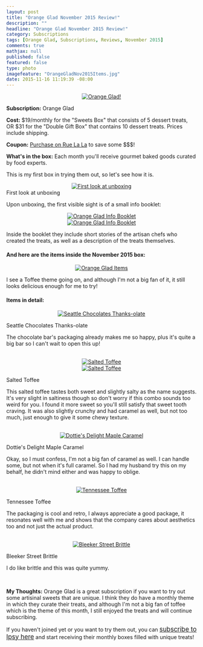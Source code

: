 ```yaml
---
layout: post
title: "Orange Glad November 2015 Review!"
description: ""
headline: "Orange Glad November 2015 Review!"
category: Subscriptions
tags: [Orange Glad, Subscriptions, Reviews, November 2015]
comments: true
mathjax: null
published: false
featured: false
type: photo
imagefeature: "OrangeGladNov2015Items.jpg"
date: 2015-11-16 11:19:39 -08:00
---
```


<center><a href="https://www.ruelala.com/invite/whatsupmailbox" target="_blank">
<img src="/images/OrangeGladNov2015Package.jpg" border="0" style="border:none;max-width:100%;" alt="Orange Glad!" />
</a></center>

<p><b>Subscription:</b> Orange Glad</p>
<p><b>Cost:</b> $19/monthly for the "Sweets Box" that consists of 5 dessert treats, OR $31 for the "Double Gift Box" that contains 10 dessert treats. Prices include shipping.</p>
<p><b>Coupon:</b> <a href="https://www.ruelala.com/invite/whatsupmailbox" target="_blank">Purchase on Rue La La</a> to save some $$$!</p>
<p><b>What's in the box:</b> Each month you'll receive gourmet baked goods curated by food experts.</p>

<p>This is my first box in trying them out, so let's see how it is.</p>

<center><a href="https://www.ruelala.com/invite/whatsupmailbox" target="_blank">
<img src="/images/OrangeGladNov2015OpenBox.jpg" border="0" style="border:none;max-width:100%;" alt="First look at unboxing" />
</a></center>
<figcaption>First look at unboxing</figcaption>

<p>Upon unboxing, the first visible sight is of a small info booklet:</p>

<center><a href="https://www.ruelala.com/invite/whatsupmailbox" target="_blank">
<img src="/images/OrangeGladNov2015Info.jpg" border="0" style="border:none;max-width:100%;" alt="Orange Glad Info Booklet" />
</a></center>

<center><a href="https://www.ruelala.com/invite/whatsupmailbox" target="_blank">
<img src="/images/OrangeGladNov2015Info2.jpg" border="0" style="border:none;max-width:100%;" alt="Orange Glad Info Booklet" />
</a></center>

<p>Inside the booklet they include short stories of the artisan chefs who created the treats, as well as a description of the treats themselves.</p>

<H4>And here are the items inside the November 2015 box:</H4>

<center><a href="https://www.ruelala.com/invite/whatsupmailbox" target="_blank">
<img src="/images/OrangeGladNov2015Items.jpg" border="0" style="border:none;max-width:100%;" alt="Orange Glad Items" />
</a></center>

<p>I see a Toffee theme going on, and although I'm not a big fan of it, it still looks delicious enough for me to try!</p>

<H4>Items in detail:</H4>

<center><a href="https://www.ruelala.com/invite/whatsupmailbox" target="_blank">
<img src="/images/OrangeGladNov2015SeattleChocolatesThanksolate.jpg" border="0" style="border:none;max-width:100%;" alt="Seattle Chocolates Thanks-olate" />
</a></center>
<DL>
<DT>Seattle Chocolates Thanks-olate</DT>
</DL>

<p>The chocolate bar's packaging already makes me so happy, plus it's quite a big bar so I can't wait to open this up!</p>

<br>

<center><a href="https://www.ruelala.com/invite/whatsupmailbox" target="_blank">
<img src="/images/OrangeGladNov2015SaltedToffee.jpg" border="0" style="border:none;max-width:100%;" alt="Salted Toffee" />
</a></center>

<center><a href="https://www.ruelala.com/invite/whatsupmailbox" target="_blank">
<img src="/images/OrangeGladNov2015SaltedToffee2.jpg" border="0" style="border:none;max-width:100%;" alt="Salted Toffee" />
</a></center>

<DL>
<DT>Salted Toffee</DT>
</DL>

<p>This salted toffee tastes both sweet and slightly salty as the name suggests. It's very slight in saltiness though so don't worry if this combo sounds too weird for you. I found it more sweet so you'll still satisfy that sweet tooth craving. It was also slightly crunchy and had caramel as well, but not too much, just enough to give it some chewy texture.</p>

<br>

<center><a href="https://www.ruelala.com/invite/whatsupmailbox" target="_blank">
<img src="/images/OrangeGladNov2015DottiesDelightsMapleCaramel.jpg" border="0" style="border:none;max-width:100%;" alt="Dottie's Delight Maple Caramel" />
</a></center>
<DL>
<DT>Dottie's Delight Maple Caramel</DT>
</DL>

<p>Okay, so I must confess, I'm not a big fan of caramel as well. I can handle some, but not when it's full caramel. So I had my husband try this on my behalf, he didn't mind either and was happy to oblige.</p>

<br>

<center><a href="https://www.ruelala.com/invite/whatsupmailbox" target="_blank">
<img src="/images/OrangeGladNov2015TennesseeToffee.jpg" border="0" style="border:none;max-width:100%;" alt="Tennessee Toffee" />
</a></center>
<DL>
<DT>Tennessee Toffee</DT>
</DL>

<p>The packaging is cool and retro, I always appreciate a good package, it resonates well with me and shows that the company cares about aesthetics too and not just the actual product.</p>

<br>

<center><a href="https://www.ruelala.com/invite/whatsupmailbox" target="_blank">
<img src="/images/OrangeGladNov2015BleekerStreetBrittle.jpg" border="0" style="border:none;max-width:100%;" alt="Bleeker Street Brittle" />
</a></center>
<DL>
<DT>Bleeker Street Brittle</DT>
</DL>

<p>I do like brittle and this was quite yummy.</p>

<br>

<p><i class="icon-exclamation-sign"></i><b> My Thoughts:</b> Orange Glad is a great subscription if you want to try out some artisinal sweets that are unique. I think they do have a monthly theme in which they curate their treats, and although I'm not a big fan of toffee which is the theme of this month, I still enjoyed the treats and will continue subscribing.</p>

<p>If you haven't joined yet or you want to try them out, you can <a href="https://www.ipsy.com/new?refer=uns8d" target="_blank"><big>subscribe to Ipsy here</big></a> and start receiving their monthly boxes filled with unique treats!</p>
<br>

